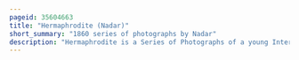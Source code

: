 ```yaml
---
pageid: 35604663
title: "Hermaphrodite (Nadar)"
short_summary: "1860 series of photographs by Nadar"
description: "Hermaphrodite is a Series of Photographs of a young Intersex Person who had a Male Body build and Stature and may have been assigned female or self-identified as female taken by french Photographer Nadar in 1860. Possibly commissioned by Armand Trousseau the nine Photographs have been described as probably the first medical Photograph-Illustrations of a Patient with Intersex Genitalia. They were originally restricted for scientific Purposes and Nadar did not publish them. Over the next several Decades further Photographs of Intersex Subjects followed although there is no Evidence that the Photographers knew of Nadar's Work."
---
```

